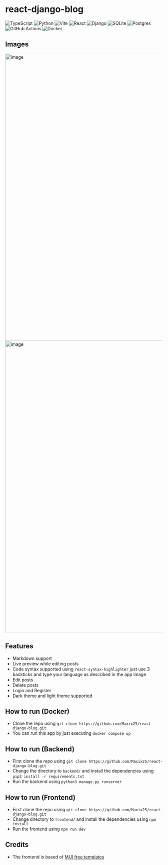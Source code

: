 # react-django-blog
![TypeScript](https://img.shields.io/badge/typescript-%23007ACC.svg?style=for-the-badge&logo=typescript&logoColor=white)
![Python](https://img.shields.io/badge/python-3670A0?style=for-the-badge&logo=python&logoColor=ffdd54)
![Vite](https://img.shields.io/badge/vite-%23646CFF.svg?style=for-the-badge&logo=vite&logoColor=white)
![React](https://img.shields.io/badge/react-%2320232a.svg?style=for-the-badge&logo=react&logoColor=%2361DAFB)
![Django](https://img.shields.io/badge/django-%23092E20.svg?style=for-the-badge&logo=django&logoColor=white)
![SQLite](https://img.shields.io/badge/sqlite-%2307405e.svg?style=for-the-badge&logo=sqlite&logoColor=white)
![Postgres](https://img.shields.io/badge/postgres-%23316192.svg?style=for-the-badge&logo=postgresql&logoColor=white)
![GitHub Actions](https://img.shields.io/badge/github%20actions-%232671E5.svg?style=for-the-badge&logo=githubactions&logoColor=white)
![Docker](https://img.shields.io/badge/docker-%230db7ed.svg?style=for-the-badge&logo=docker&logoColor=white)

## Images
<img width="1896" height="914" alt="image" src="https://github.com/user-attachments/assets/3cf7b86c-4355-4def-9afd-7a16e94d4abc" />
<img width="1884" height="930" alt="image" src="https://github.com/user-attachments/assets/59e20ea4-38f8-435a-93fc-db80cdc128af" />



## Features
- Markdown support
- Live preview while editing posts
- Code syntax supported using `react-syntax-highlighter` just use 3 backticks and type your language as described in the app image
- Edit posts
- Delete posts
- Login and Register
- Dark theme and light theme supported

## How to run (Docker)
- Clone the repo using `git clone https://github.com/Maxix25/react-django-blog.git`
- You can run this app by just executing `docker compose up`

## How to run (Backend)
- First clone the repo using `git clone https://github.com/Maxix25/react-django-blog.git`
- Change the directory to `backend/` and install the dependencies using `pip3 install -r requirements.txt`
- Run the backend using `python3 manage.py runserver`

## How to run (Frontend)
- First clone the repo using `git clone https://github.com/Maxix25/react-django-blog.git`
- Change directory to `frontend/` and install the dependencies using `npm install`
- Run the frontend using `npm run dev`

## Credits
- The frontend is based of [MUI free templates](https://github.com/mui/material-ui/tree/v7.2.0?tab=License-1-ov-file)
